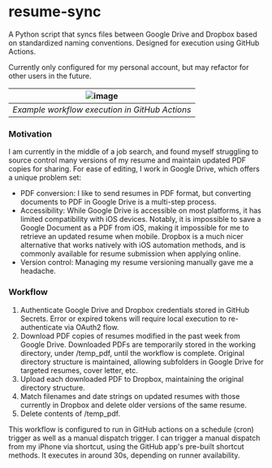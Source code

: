 # resume-sync

A Python script that syncs files between Google Drive and Dropbox based on standardized naming conventions. Designed for execution using GitHub Actions.

Currently only configured for my personal account, but may refactor for other users in the future.

| ![image](https://github.com/harrisonfloam/resume-sync/assets/130672912/c5b8c246-acd8-489a-aa9d-826409732344) |
| :--: |
| *Example workflow execution in GitHub Actions* |

### Motivation

I am currently in the middle of a job search, and found myself struggling to source control many versions of my resume and maintain updated PDF copies for sharing. For ease of editing, I work in Google Drive, which offers a unique problem set:

- PDF conversion: I like to send resumes in PDF format, but converting documents to PDF in Google Drive is a multi-step process.
- Accessibility: While Google Drive is accessible on most platforms, it has limited compatibility with iOS devices. Notably, it is impossible to save a Google Document as a PDF from iOS, making it impossible for me to retrieve an updated resume when mobile. Dropbox is a much nicer alternative that works natively with iOS automation methods, and is commonly available for resume submission when applying online.
- Version control: Managing my resume versioning manually gave me a headache.

### Workflow

1. Authenticate Google Drive and Dropbox credentials stored in GitHub Secrets. Error or expired tokens will require local execution to re-authenticate via OAuth2 flow.
2. Download PDF copies of resumes modified in the past week from Google Drive. Downloaded PDFs are temporarily stored in the working directory, under /temp_pdf, until the workflow is complete. Original directory structure is maintained, allowing subfolders in Google Drive for targeted resumes, cover letter, etc.
3. Upload each downloaded PDF to Dropbox, maintaining the original directory structure.
4. Match filenames and date strings on updated resumes with those currently in Dropbox and delete older versions of the same resume.
5. Delete contents of /temp_pdf.

This workflow is configured to run in GitHub actions on a schedule (cron) trigger as well as a manual dispatch trigger. I can trigger a manual dispatch from my iPhone via shortcut, using the GitHub app's pre-built shortcut methods. It executes in around 30s, depending on runner availability.
